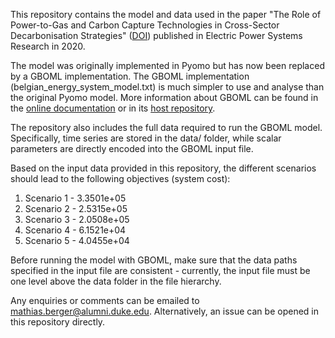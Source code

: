 This repository contains the model and data used in the paper "The Role of Power-to-Gas and Carbon Capture Technologies in Cross-Sector Decarbonisation Strategies" ([DOI](https://doi.org/10.1016/j.epsr.2019.106039)) published in Electric Power Systems Research in 2020.

The model was originally implemented in Pyomo but has now been replaced by a GBOML implementation. The GBOML implementation (belgian_energy_system_model.txt) is much  simpler to use and analyse than the original Pyomo model. More information about GBOML can be found in the [online documentation](https://gboml.readthedocs.io/en/latest/) or in its [host repository](https://gitlab.uliege.be/smart_grids/public/gboml).

The repository also includes the full data required to run the GBOML model. Specifically, time series are stored in the data/ folder, while scalar parameters are directly encoded into the GBOML input file.

Based on the input data provided in this repository, the different scenarios should lead to the following objectives (system cost):

1. Scenario 1 - 3.3501e+05
2. Scenario 2 - 2.5315e+05
3. Scenario 3 - 2.0508e+05
4. Scenario 4 - 6.1521e+04
5. Scenario 5 - 4.0455e+04

Before running the model with GBOML, make sure that the data paths specified in the input file are consistent - currently, the input file must be one level above the data folder in the file hierarchy.

Any enquiries or comments can be emailed to mathias.berger@alumni.duke.edu. Alternatively, an issue can be opened in this repository directly.